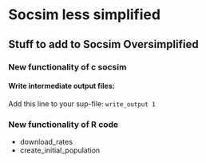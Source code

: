 # Socsim less simplified

## Stuff to add to Socsim Oversimplified

### New functionality of c socsim

#### Write intermediate output files:

Add this line to your sup-file:
`write_output 1`


### New functionality of R code

* download_rates
* create_initial_population
